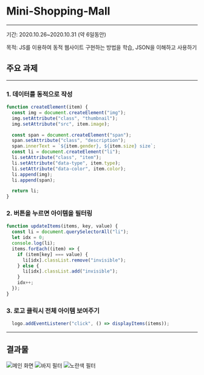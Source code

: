 # Mini-Shopping-Mall

---

기간: 2020.10.26~2020.10.31 (약 6일동안)

목적: JS를 이용하여 동적 웹사이트 구현하는 방법을 학습, JSON을 이해하고 사용하기

## 주요 과제

---

### 1. 데이터를 동적으로 작성

```JavaScript
function createElement(item) {
  const img = document.createElement("img");
  img.setAttribute("class", "thumbnail");
  img.setAttribute("src", item.image);

  const span = document.createElement("span");
  span.setAttribute("class", "description");
  span.innerText = `${item.gender}, ${item.size} size`;
  const li = document.createElement("li");
  li.setAttribute("class", "item");
  li.setAttribute("data-type", item.type);
  li.setAttribute("data-color", item.color);
  li.append(img);
  li.append(span);

  return li;
}
```

### 2. 버튼을 누르면 아이템을 필터링

```JavaScript
function updateItems(items, key, value) {
  const li = document.querySelectorAll("li");
  let idx = 0;
  console.log(li);
  items.forEach((item) => {
    if (item[key] === value) {
      li[idx].classList.remove("invisible");
    } else {
      li[idx].classList.add("invisible");
    }
    idx++;
  });
}
```

### 3. 로고 클릭시 전체 아이템 보여주기

```JavaScript
  logo.addEventListener("click", () => displayItems(items));
```

---

## 결과물

![메인 화면](https://user-images.githubusercontent.com/56028436/97797710-98bfa000-1c62-11eb-966c-96902afdeef4.JPG)
![바지 필터](https://user-images.githubusercontent.com/56028436/97797724-ad039d00-1c62-11eb-9827-bed1bd5e4bb0.JPG)
![노란색 필터](https://user-images.githubusercontent.com/56028436/97797725-af65f700-1c62-11eb-96ef-8c1423314ff5.JPG)
